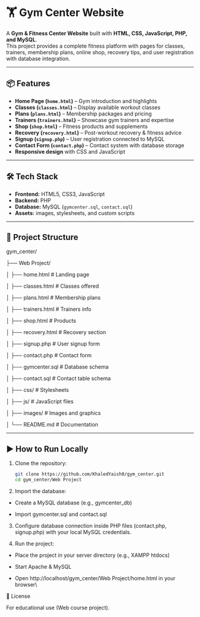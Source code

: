 # 🏋️ Gym Center Website

A **Gym & Fitness Center Website** built with **HTML, CSS, JavaScript, PHP, and MySQL**.  
This project provides a complete fitness platform with pages for classes, trainers, membership plans, online shop, recovery tips, and user registration with database integration.

---

## 📦 Features
- **Home Page (`home.html`)** – Gym introduction and highlights  
- **Classes (`classes.html`)** – Display available workout classes  
- **Plans (`plans.html`)** – Membership packages and pricing  
- **Trainers (`trainers.html`)** – Showcase gym trainers and expertise  
- **Shop (`shop.html`)** – Fitness products and supplements  
- **Recovery (`recovery.html`)** – Post-workout recovery & fitness advice  
- **Signup (`signup.php`)** – User registration connected to MySQL  
- **Contact Form (`contact.php`)** – Contact system with database storage  
- **Responsive design** with CSS and JavaScript  

---

## 🛠️ Tech Stack
- **Frontend:** HTML5, CSS3, JavaScript  
- **Backend:** PHP  
- **Database:** MySQL (`gymcenter.sql`, `contact.sql`)  
- **Assets:** images, stylesheets, and custom scripts  

---

## 📂 Project Structure
gym_center/

├── Web Project/

│ ├── home.html # Landing page

│ ├── classes.html # Classes offered

│ ├── plans.html # Membership plans

│ ├── trainers.html # Trainers info

│ ├── shop.html # Products

│ ├── recovery.html # Recovery section

│ ├── signup.php # User signup form

│ ├── contact.php # Contact form

│ ├── gymcenter.sql # Database schema

│ ├── contact.sql # Contact table schema

│ ├── css/ # Stylesheets

│ ├── js/ # JavaScript files

│ ├── images/ # Images and graphics

│ └── README.md # Documentation

---

## ▶️ How to Run Locally
1. Clone the repository:
   ```bash
   git clone https://github.com/KhaledYaish0/gym_center.git
   cd gym_center/Web Project
2. Import the database:

- Create a MySQL database (e.g., gymcenter_db)

- Import gymcenter.sql and contact.sql

3. Configure database connection inside PHP files (contact.php, signup.php) with your local MySQL credentials.

4. Run the project:

- Place the project in your server directory (e.g., XAMPP htdocs)

- Start Apache & MySQL

- Open http://localhost/gym_center/Web Project/home.html in your browser\

📜 License

For educational use (Web course project).
